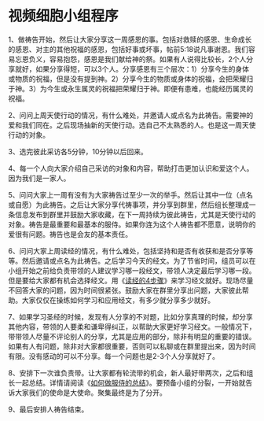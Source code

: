 # 视频细胞小组程序



<p>1、做祷告开始，然后让大家分享这一周感恩的事。包括对救赎的感恩、生命成长的感恩、对主的其他祝福的感恩，包括好事或坏事，帖前5:18说凡事谢恩。我们容易忘恩负义，容易抱怨，感恩是我们献给神的祭。如果有人说得比较长，2个人分享就好，如果分享得短，可以3个人。分享感恩有三个层次：1）分享今生的身体或物质的祝福，但是没有提到神。2）分享今生的物质或身体的祝福，会把荣耀归于神。3）为今生或永生属灵的祝福把荣耀归于神。即便有患难，也能经历属灵的祝福。</p>

<p>2、问问上周天使行动的情况，有什么难处，并邀请人或点名为此祷告。需要神的爱和我们同在。之后现场抽新的天使行动。选自己不太熟悉的人。也是这一周天使行动的对象。</p>

<p>3、选完彼此采访各5分钟，10分钟以后回来。</p>

<p>4、每一个人向大家介绍自己采访的对象和内容，帮助打击更加认识和爱这个人。因为我们是一家人。</p>

<p>5、问问大家上一周有没有为大家祷告过至少一次的举手。然后让其中一位（点名或自愿）为此祷告。之后让大家分享代祷事项，并分享到群里，然后组长整理成一条信息发布到群里并鼓励大家收藏，在下一周持续为彼此祷告，尤其是天使行动的对象。祷告是最重要和最基本的服侍。如果你连为这个人祷告都不愿意，说明你的爱很有问题。祷告也是会友的基本责任。</p>

<p>6、问问大家上周读经的情况，有什么难处，包括坚持和是否有收获和是否分享等等。然后邀请或点名为此祷告。之后学习今天的经文。为了节省时间，组员可以在小组开始之前给负责带领的人建议学习哪一段经文，带领人决定最后学习哪一段。但是要给大家都有机会选择经文。用《<a href="/node/26646">读经的4步骤</a>》来学习经文就好。现场尽量不回答大家的问题，因为时间很紧张。鼓励大家在群里分享出问题，大家彼此帮助。大家仅仅在操练如何学习和应用经文，有多少就分享多少就好。</p>

<p>7、如果学习圣经的时候，发现有人分享的不对题，比如分享真理的时候，却分享其他内容，带领的人要柔和谦卑得纠正，以帮助大家更好学习经文。一般情况下，带带领人尽量不评论别人的分享，尤其是应用的部分，除非有明显的重要的错误。如果有人有问题，除非对大家都很重要，否则可以私聊或在群里提出来，因为时间有限。没有感动的可以不分享。每一个问题也是2-3个人分享就好了。</p>

<p>8、安排下一次谁负责带。让大家都有轮流带的机会，新人最好带两次，之后和组长一起总结。详情请阅读《<a href="/node/27611">如何做服侍的总结</a>》。要预备小组的分裂，一开始就告诉大家我们的使命是大使命。聚集最终是为了分开。</p>

<p>9、最后安排人祷告结束。</p>